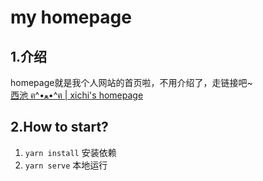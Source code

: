 # my homepage

## 1.介绍

homepage就是我个人网站的首页啦，不用介绍了，走链接吧~  
[西池 ฅ^•ﻌ•^ฅ | xichi's homepage](http://www.xichi.xyz)

## 2.How to start?

1. `yarn install` 安装依赖
2. `yarn serve` 本地运行

